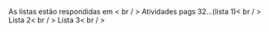 As listas estão respondidas em < br / >
    Atividades pags 32...(lista 1)< br / >
    Lista 2< br / >
    Lista 3< br / >
